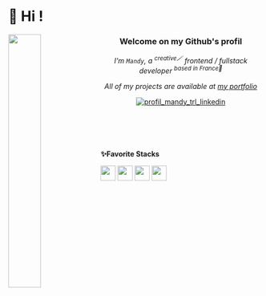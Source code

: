 <h1>👋 Hi !</h1>
<img  align="left" src="https://gifsec.com/wp-content/uploads/2022/11/retro-anime-gif-3.gif" alt="" width="36%"/> 

<div align="center">
  <h3>Welcome on my Github's profil</h3>

*I'm `Mandy`, a <sup>creative🪄</sup> frontend / fullstack developer <sup>based in France🥖</sup>*
  
*All of my projects are available at <a href="https://mdytrl.com/" target="_blank">my portfolio</a>*

[<img src="https://skillicons.dev/icons?i=linkedin" alt="profil_mandy_trl_linkedin" />](www.linkedin.com/in/mandy-thorel)
  </br></br>
</div>
  
#

</br>
<div>
  
**✨Favorite Stacks**

<img src="https://ziadoua.github.io/m3-Markdown-Badges/badges/React/react3.svg" height="30" /> <img src="https://ziadoua.github.io/m3-Markdown-Badges/badges/TypeScript/typescript2.svg"  height="30"/> <img src="https://ziadoua.github.io/m3-Markdown-Badges/badges/NextJS/nextjs1.svg" height="30"/> <img src="https://ziadoua.github.io/m3-Markdown-Badges/badges/TailwindCSS/tailwindcss3.svg"  height="30"/>



<img src="https://github-readme-streak-stats.herokuapp.com/?user=mandytrl&" alt="" /> 


<!--- comments plugins
[![SVG Banners](https://svg-banners.vercel.app/api?type=typeWriter&text1=👋%20Hi%20!%20Welcome%20on%20my%20Github%20profil&height=200)](https://github.com/Akshay090/svg-banners) banner typing
[![fav-stacks](https://skillicons.dev/icons?i=react,next,typescript,tailwind)](https://skillicons.dev) list of icons
<img src="https://github-profile-trophy.vercel.app/?username=mandytrl&title=Commits,Repositories,Followers&theme=oldie&margin-w=5&no-frame=true"  alt="" /> cool trophys on github
<img align="center" src="https://github-readme-stats.vercel.app/api?username=mandytrl&show_icons=true&locale=en" alt="mandytrl" /> github metrics
<img src="https://github-readme-streak-stats.herokuapp.com/?user=mandytrl&" alt="mandytrl" /> github metrics streaks
<img src="https://github-readme-stats.vercel.app/api/top-langs?username=mandytrl&show_icons=true&locale=en&layout=compact" alt="mandytrl" /> most languages use


